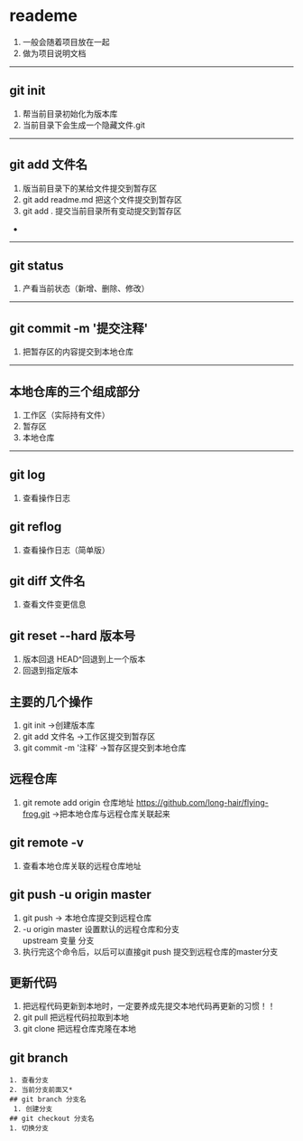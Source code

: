 # reademe
  1. 一般会随着项目放在一起
  2. 做为项目说明文档
---
  ## git init
   1. 帮当前目录初始化为版本库
   2. 当前目录下会生成一个隐藏文件.git
---
## git add 文件名
  1. 版当前目录下的某给文件提交到暂存区
  2. git add readme.md 把这个文件提交到暂存区
  3. git add . 提交当前目录所有变动提交到暂存区
  -
---
## git status 
 1. 产看当前状态（新增、删除、修改）
---
## git commit -m '提交注释'
 1. 把暂存区的内容提交到本地仓库
---
## 本地仓库的三个组成部分
  1. 工作区（实际持有文件）
  2. 暂存区
  3. 本地仓库
  ---
  ## git log
   1. 查看操作日志
  ## git reflog
   1. 查看操作日志（简单版）
## git diff 文件名
  1. 查看文件变更信息
  
## git reset --hard 版本号
  1. 版本回退 HEAD^回退到上一个版本
  2. 回退到指定版本
## 主要的几个操作
  1. git init ->创建版本库
  2. git add 文件名 ->工作区提交到暂存区
  3. git commit -m '注释' ->暂存区提交到本地仓库
## 远程仓库
  1. git remote add origin 仓库地址 https://github.com/long-hair/flying-frog.git ->把本地仓库与远程仓库关联起来

## git remote -v
  1. 查看本地仓库关联的远程仓库地址
## git push -u origin master
  1. git push -> 本地仓库提交到远程仓库
  2. -u origin master 设置默认的远程仓库和分支<br>
   upstream 变量 分支
   3. 执行完这个命令后，以后可以直接git push 提交到远程仓库的master分支
   ## 更新代码
   1. 把远程代码更新到本地时，一定要养成先提交本地代码再更新的习惯！！
   2. git pull 把远程代码拉取到本地
   3. git clone 把远程仓库克隆在本地
   ## git branch
    1. 查看分支
    2. 当前分支前面又*
    ## git branch 分支名
     1. 创建分支
    ## git checkout 分支名
    1. 切换分支
    


